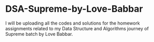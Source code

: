 # DSA-Supreme-by-Love-Babbar
I will be uploading all the codes and solutions for the homework assignments related to my Data Structure and Algorithms journey of Supreme batch by Love Babbar.
